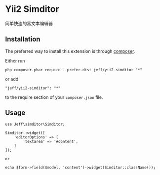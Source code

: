 Yii2 Simditor
=============
简单快速的富文本编辑器

Installation
------------

The preferred way to install this extension is through [composer](http://getcomposer.org/download/).

Either run

```
php composer.phar require --prefer-dist jeff/yii2-simditor "*"
```

or add

```
"jeff/yii2-simditor": "*"
```

to the require section of your `composer.json` file.

Usage
-----

```
use Jeff\simditor\Simditor;

Simditor::widget([
    'editorOptions' => [
        'textarea' => '#content',
    ]
]);

or

echo $form->field($model, 'content')->widget(Simditor::className());

```